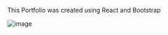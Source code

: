 This Portfolio was created using React and Bootstrap

![image](https://user-images.githubusercontent.com/114415997/236218760-41989e78-df48-43ba-8cbd-59305fbe5859.png)
